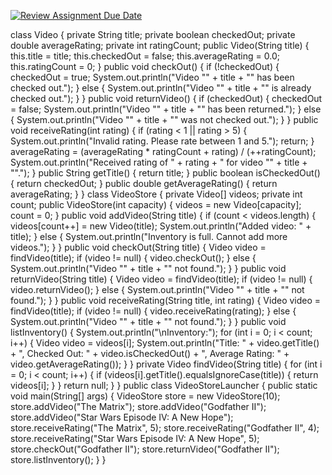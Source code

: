 [![Review Assignment Due Date](https://classroom.github.com/assets/deadline-readme-button-22041afd0340ce965d47ae6ef1cefeee28c7c493a6346c4f15d667ab976d596c.svg)](https://classroom.github.com/a/i0lX2DJF)

class Video {
 private String title;
 private boolean checkedOut;
 private double averageRating;
 private int ratingCount;
 public Video(String title) {
 this.title = title;
 this.checkedOut = false;
 this.averageRating = 0.0;
 this.ratingCount = 0;
 }
 public void checkOut() {
 if (!checkedOut) {
 checkedOut = true;
 System.out.println("Video \"" + title + "\" has been checked out.");
 } else {
 System.out.println("Video \"" + title + "\" is already checked out.");
 }
 }
 public void returnVideo() {
 if (checkedOut) {
 checkedOut = false;
 System.out.println("Video \"" + title + "\" has been returned.");
 } else {
 System.out.println("Video \"" + title + "\" was not checked out.");
 }
 }
 public void receiveRating(int rating) {
 if (rating < 1 || rating > 5) {
 System.out.println("Invalid rating. Please rate between 1 and 5.");
 return;
 }
 averageRating = (averageRating * ratingCount + rating) / 
(++ratingCount);
 System.out.println("Received rating of " + rating + " for video \"" + title + 
"\".");
 }
 public String getTitle() {
 return title;
 }
 public boolean isCheckedOut() {
 return checkedOut;
 }
 public double getAverageRating() {
 return averageRating;
 }
}
class VideoStore {
 private Video[] videos;
 private int count;
 public VideoStore(int capacity) {
 videos = new Video[capacity];
 count = 0;
 }
 public void addVideo(String title) {
 if (count < videos.length) {
 videos[count++] = new Video(title);
 System.out.println("Added video: " + title);
 } else {
 System.out.println("Inventory is full. Cannot add more videos.");
 }
 }
 public void checkOut(String title) {
 Video video = findVideo(title);
 if (video != null) {
 video.checkOut();
 } else {
 System.out.println("Video \"" + title + "\" not found.");
 }
 }
 public void returnVideo(String title) {
 Video video = findVideo(title);
 if (video != null) {
 video.returnVideo();
 } else {
 System.out.println("Video \"" + title + "\" not found.");
 }
 }
 public void receiveRating(String title, int rating) {
 Video video = findVideo(title);
 if (video != null) {
 video.receiveRating(rating);
 } else {
 System.out.println("Video \"" + title + "\" not found.");
 }
 }
 public void listInventory() {
 System.out.println("\nInventory:");
 for (int i = 0; i < count; i++) {
 Video video = videos[i];
 System.out.println("Title: " + video.getTitle() + ", Checked Out: " + 
video.isCheckedOut() +
 ", Average Rating: " + video.getAverageRating());
 }
 }
 private Video findVideo(String title) {
 for (int i = 0; i < count; i++) {
 if (videos[i].getTitle().equalsIgnoreCase(title)) {
 return videos[i];
 }
 }
 return null;
 }
}
public class VideoStoreLauncher {
 public static void main(String[] args) {
 VideoStore store = new VideoStore(10);
 store.addVideo("The Matrix");
 store.addVideo("Godfather II");
 store.addVideo("Star Wars Episode IV: A New Hope");
 store.receiveRating("The Matrix", 5);
 store.receiveRating("Godfather II", 4);
 store.receiveRating("Star Wars Episode IV: A New Hope", 5);
 store.checkOut("Godfather II");
 store.returnVideo("Godfather II");
 store.listInventory();
 }
}
